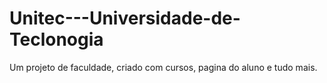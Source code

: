 # Unitec---Universidade-de-Teclonogia
Um projeto de faculdade, criado com cursos, pagina do aluno e tudo mais.
